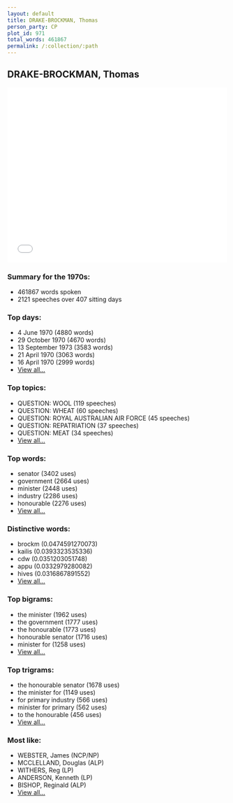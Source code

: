 ```yaml
---
layout: default
title: DRAKE-BROCKMAN, Thomas
person_party: CP
plot_id: 971
total_words: 461867
permalink: /:collection/:path
---
```


## DRAKE-BROCKMAN, Thomas

<iframe width="100%" height="400" frameborder="0" scrolling="no" src="//plot.ly/~wragge/971.embed"></iframe>


### Summary for the 1970s:

* 461867 words spoken
* 2121 speeches over 407 sitting days


### Top days:

* 4 June 1970 (4880 words)
* 29 October 1970 (4670 words)
* 13 September 1973 (3583 words)
* 21 April 1970 (3063 words)
* 16 April 1970 (2999 words)
* [View all...](days/)


### Top topics:

* QUESTION: WOOL (119 speeches)
* QUESTION: WHEAT (60 speeches)
* QUESTION: ROYAL AUSTRALIAN AIR FORCE (45 speeches)
* QUESTION: REPATRIATION (37 speeches)
* QUESTION: MEAT (34 speeches)
* [View all...](topics/)


### Top words:

* senator (3402 uses)
* government (2664 uses)
* minister (2448 uses)
* industry (2286 uses)
* honourable (2276 uses)
* [View all...](words/)


### Distinctive words:

* brockm (0.0474591270073)
* kailis (0.0393323535336)
* cdw (0.0351203051748)
* appu (0.0332979280082)
* hives (0.0316867891552)
* [View all...](sig_words/)


### Top bigrams:

* the minister (1962 uses)
* the government (1777 uses)
* the honourable (1773 uses)
* honourable senator (1716 uses)
* minister for (1258 uses)
* [View all...](bigrams/)


### Top trigrams:

* the honourable senator (1678 uses)
* the minister for (1149 uses)
* for primary industry (566 uses)
* minister for primary (562 uses)
* to the honourable (456 uses)
* [View all...](trigrams/)


### Most like:

* WEBSTER, James (NCP/NP)
* MCCLELLAND, Douglas (ALP)
* WITHERS, Reg (LP)
* ANDERSON, Kenneth (LP)
* BISHOP, Reginald (ALP)
* [View all...](similarities/)
